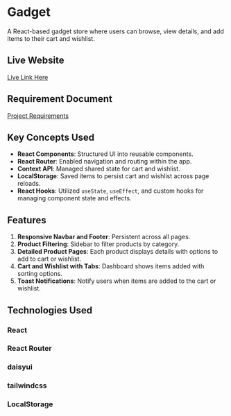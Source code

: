 # Gadget 

A React-based gadget store where users can browse, view details, and add items to their cart and wishlist.

## Live Website
[Live Link Here](https://rococo-ganache-675e6c.netlify.app/)

## Requirement Document
[Project Requirements](file:///C:/Users/ACER/B10-A8-gadget-heaven/Batch-10_Assignment-08.pdf)

## Key Concepts Used
- **React Components**: Structured UI into reusable components.
- **React Router**: Enabled navigation and routing within the app.
- **Context API**: Managed shared state for cart and wishlist.
- **LocalStorage**: Saved items to persist cart and wishlist across page reloads.
- **React Hooks**: Utilized `useState`, `useEffect`, and custom hooks for managing component state and effects.


## Features
1. **Responsive Navbar and Footer**: Persistent across all pages.
2. **Product Filtering**: Sidebar to filter products by category.
3. **Detailed Product Pages**: Each product displays details with options to add to cart or wishlist.
4. **Cart and Wishlist with Tabs**: Dashboard shows items added with sorting options.
5. **Toast Notifications**: Notify users when items are added to the cart or wishlist.

## Technologies Used
### React
### React Router
### daisyui
### tailwindcss
### LocalStorage
